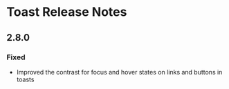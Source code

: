 <!-- Release notes authoring guidelines: http://keepachangelog.com/ -->

# Toast Release Notes

<!-- ## [Unreleased] -->

## 2.8.0

### Fixed

- Improved the contrast for focus and hover states on links and buttons in toasts
